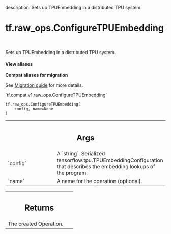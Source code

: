 description: Sets up TPUEmbedding in a distributed TPU system.

<div itemscope itemtype="http://developers.google.com/ReferenceObject">
<meta itemprop="name" content="tf.raw_ops.ConfigureTPUEmbedding" />
<meta itemprop="path" content="Stable" />
</div>

# tf.raw_ops.ConfigureTPUEmbedding

<!-- Insert buttons and diff -->

<table class="tfo-notebook-buttons tfo-api nocontent" align="left">

</table>



Sets up TPUEmbedding in a distributed TPU system.

<section class="expandable">
  <h4 class="showalways">View aliases</h4>
  <p>
<b>Compat aliases for migration</b>
<p>See
<a href="https://www.tensorflow.org/guide/migrate">Migration guide</a> for
more details.</p>
<p>`tf.compat.v1.raw_ops.ConfigureTPUEmbedding`</p>
</p>
</section>

<pre class="devsite-click-to-copy prettyprint lang-py tfo-signature-link">
<code>tf.raw_ops.ConfigureTPUEmbedding(
    config, name=None
)
</code></pre>



<!-- Placeholder for "Used in" -->


<!-- Tabular view -->
 <table class="responsive fixed orange">
<colgroup><col width="214px"><col></colgroup>
<tr><th colspan="2"><h2 class="add-link">Args</h2></th></tr>

<tr>
<td>
`config`
</td>
<td>
A `string`.
Serialized tensorflow.tpu.TPUEmbeddingConfiguration that
describes the embedding lookups of the program.
</td>
</tr><tr>
<td>
`name`
</td>
<td>
A name for the operation (optional).
</td>
</tr>
</table>



<!-- Tabular view -->
 <table class="responsive fixed orange">
<colgroup><col width="214px"><col></colgroup>
<tr><th colspan="2"><h2 class="add-link">Returns</h2></th></tr>
<tr class="alt">
<td colspan="2">
The created Operation.
</td>
</tr>

</table>

